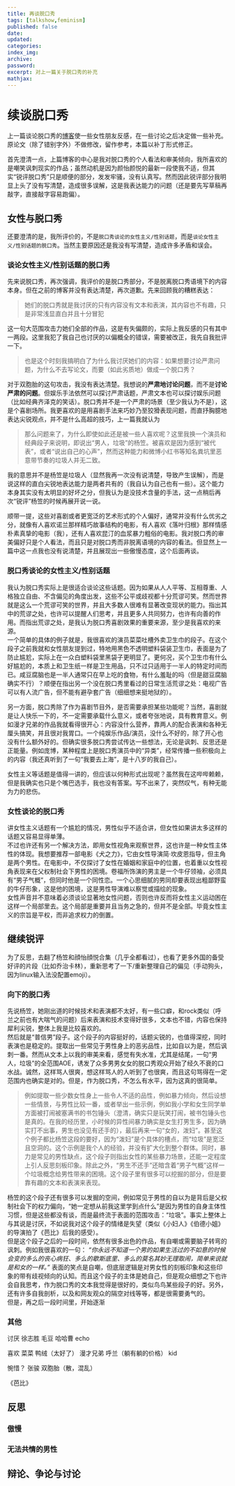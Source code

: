 ```yaml
---
title: 再谈脱口秀
tags: [talkshow,feminism]
published: false
date: 
updated:
categories:
index_img:
archive:
password:
excerpt: 对上一篇关于脱口秀的补充
mathjax:
---
```

# 续谈脱口秀
上一篇谈论脱口秀的[博客](/hexo/essays/talkshow)使一些女性朋友反感，在一些讨论之后决定做一些补充。原论文（除了错别字外）不做修改，留作参考，本篇以补丁形式修正。

首先澄清一点，上篇博客的中心是我对脱口秀的个人看法和审美倾向，我所喜欢的是嘲笑讽刺现实的作品；虽然动机是因为颜怡颜悦的最新一段使我不适，但其实“锐评脱口秀”只是顺便的部分，发发牢骚，没有认真写。然而因此锐评部分我明显上头了没有写清楚，造成很多误解，这是我表达能力的问题（还是要先写草稿再敲字，直接敲字容易跑偏）。

## 女性与脱口秀
还要澄清的是，我所评价的，不是`脱口秀谈论的女性主义/性别话题`，而是`谈论女性主义/性别话题的脱口秀`。当然主要原因还是我没有写清楚，造成许多矛盾和误会。

### 谈论女性主义/性别话题的脱口秀 
先来说脱口秀，再次强调，我评价的是脱口秀部分，不是脱离脱口秀语境下的内容本身。但在之前的博客并没有表达清楚，再次道歉。先来回顾我的糟糕表达：
> 她们的脱口秀就是我讨厌的只有内容没有文本和表演，其内容也不有趣，只是非常浅显直白并且十分冒犯

这一句大范围攻击力她们全部的作品，这是有失偏颇的，实际上我反感的只有其中一两段。这里我犯了我自己也讨厌的以偏概全的错误，需要被改正，我先自我批评一下。

> 也是这个时刻我搞明白了为什么我讨厌她们的内容：如果想要讨论严肃问题，为什么不去写论文，而要（如此劣质地）做成一个脱口秀？

对于双胞胎的这句攻击，我没有表达清楚。我想说的**严肃地讨论问题**，而不是**讨论严肃的问题**。但娱乐手法依然可以探讨严肃话题，严肃文本也可以探讨娱乐问题（比如经典齐泽克的笑话）。脱口秀并不是一个严肃的场景（至少我认为不是），这是个喜剧场所。我更喜欢的是用喜剧手法来巧妙乃至狡猾表现问题，而直抒胸臆地表达尖锐观点，并不是什么高超的技巧，上一篇我就认为
> 那么问题来了，为什么即使如此还是被一些人喜欢呢？这里我换一个演员和经典段子来说明，即说出“男人，垃圾”的杨笠。被喜欢是因为感到“被代表”，或者“说出自己的心声”，然而这种能力和微博小红书等知名粪坑里恶意带节奏的垃圾人并无二致。

我的意思并不是杨笠是垃圾人（显然我再一次没有说清楚，导致产生误解），而是说这样的直白尖锐地表达能力是两者共有的（我自认为自己也有一些）。这个能力本身其实没有太明显的好坏之分，但我认为是没技术含量的手法，这一点稍后再次“锐评”杨笠的时候再展开说一说。

顺带一提，这些对喜剧或者更宽泛的艺术形式的个人偏好，通常并没有什么优劣之分，就像有人喜欢诺兰那样精巧故事结构的电影，有人喜欢《落叶归根》那样情感朴素真挚的电影（我），还有人喜欢昆汀的血浆暴力粗俗的电影。我对脱口秀的审美偏好只是个人看法，而且只是对脱口秀而非脱离语境的内容的看法。但显然上一篇中这一点我也没有说清楚，并且展现出一些傲慢态度，这个后面再谈。

###  脱口秀谈论的女性主义/性别话题
我认为脱口秀实际上是很适合谈论这些话题。因为如果从人人平等、互相尊重、人格独立自由、不含偏见的角度出发，这些不公平或歧视都十分荒谬可笑。然而世界就是这么一个荒谬可笑的世界，并且大多数人很难有显著改变现状的能力。指出其中的荒谬之处，也许可以提醒人们思考，并且更多人共同努力，也许有向善的作用。而指出荒谬之处，是我认为脱口秀喜剧效果的重要来源，至少是我喜欢的来源。  
一个简单的具体的例子就是，我很喜欢的演员菜菜吐槽外卖卫生巾的段子。在这个段子之前我就和女性朋友提到过，特地用黑色不透明塑料袋装卫生巾，表面是为了防止尴尬，实际上在一众白塑料袋里黑袋子更明显了。更何况，买个卫生巾有什么好尴尬的，本质上和卫生纸一样是卫生用品，只不过只适用于一半人的特定时间而已。咸豆腐脑也是一半人通常只在早上吃的食物，有什么羞耻的吗（但是甜豆腐脑确实不行）？顺便在指出另一个没在脱口秀里看过的日常生活荒谬之处：电视广告可以有人流广告，但不能有避孕套广告（细细想来挺地狱的）。

另一方面，脱口秀除了作为喜剧节目外，是否需要承担某些功能呢？当然，喜剧就是让人快乐一下的，不一定需要承载什么意义，或者夸张地说，具有教育意义。例如漫才兄弟的作品我就看得很开心：内容没什么营养，靠两人的配合表演和各种无厘头搞笑，并且很对我胃口。一个纯娱乐作品/演员，没什么不好的，除了开心也没有什么额外好的。但确实很多脱口秀尝试传达一些想法，无论是讽刺、反思还是正能量。例如庞博，某种程度上是脱口秀演员中的“异类”，经常传播一些积极向上的内容（我还真听到了一句“我要去上海”，是十八岁的我自己）。  

女性主义等话题是值得一讲的，但应该以何种形式出现呢？虽然我在这哔哔赖赖，但是我确实也只是个嘴巴选手，我也没有答案。写不出来了，突然叹气，有种无能为力的悲伤。  


### 女性谈论的脱口秀
讲女性主义话题有一个尴尬的情况，男性似乎不适合讲，但女性如果讲太多这样的话题又容易显得单薄。  
不过也许还有另一个解决方法，即用女性视角来观察世界，这也许是一种女性主体性的体现。我想要推荐一部电影《犬之力》，它由女性导演简·坎皮恩指导，但主角是两个男性。在电影中，不仅探讨了女性在婚姻和家庭中的位置，也着重以女性视角表现来在父权制社会下男性的困境。卷福所饰演的男主是一个牛仔领袖，必须具有“男子气概”，但同时他是一个同性恋。一个心思细腻的男同却要表现出粗鄙野蛮的牛仔形象，这是他的困境，这是男性导演难以察觉或描绘的现象。  
女性声音并不意味着必须谈论显著地女性问题，否则也许反而将女性主义运动困在这样一个局部里去。这个局部是重要并且当务之急的，但并不是全部。毕竟女性主义的宗旨是平权，而非追求权力的倒置。

## 继续锐评
为了反思，去翻了杨笠和顔怡顔悦合集（几乎全都看过），也看了更多外国的备受好评的片段（比如乔治卡林），重新思考了一下/重新整理自己的偏见（手动狗头，因为linux输入法没配置emoji）。

### 向下的脱口秀
先说杨笠，她刚出道的时候技术和表演都不太好，有一些口癖，和rock类似（呼兰之前也有大喘气的问题）后来表演和技术变得好很多，文本也不错，内容也保持犀利尖锐，整体上我是比较喜欢的。  
然后就是“普信男”段子。这个段子的内容挺好的，话题尖锐的，也值得深挖，同时表演也是稳定的。提取出一些常见于男性身上的恶劣品性，比如自以为是，然后讽刺一番。然而从文本上以我的审美来看，感觉有失水准，尤其是结尾，一句“男人，垃圾”的全范围AOE，诱发了众多男男女女的脱口秀观众开始了经久不衰的口水战。诚然，这样骂人很爽，想这样骂人的人听到了也很爽，而且这句骂得在一定范围内也确实是对的。但是，作为脱口秀，不怎么有水平，因为这真的很简单。

> 例如提取一些少数女性身上一些令人不适的品性，例如暴力倾向，然后设想一些情景，与男性比较一番，或者举出一些示例，例如我小学和女生同学单方面被打闹被塞满书的书包锤头（澄清，确实只是玩笑打闹，被书包锤头也是真的。在我的经历里，小时候的异性间暴力确实是女生打男生多，因为确实打不出事，男生也没见有还手的），最后再来一句“女的，泼妇”。甚至这个例子都比杨笠这段的要好，因为“泼妇”是个具体的槽点，而“垃圾”是宽泛且空洞的。这个示例是我个人的经验，并没有扩大化到整个群体。同时，暴力是常见的男性缺点，这个段子则指出女性的某些暴力场景，还能一定程度上引人反思刻板印象。除此之外，“男生不还手”还暗含着“男子气概”这样一个垃圾概念给男性带来的困境。这个段子里有很多可以挖掘的部分，但是要靠有趣的文本和表演来表现。

杨笠的这个段子还有很多可以发掘的空间，例如常见于男性的自以为是背后是父权制社会下的权力偏向，“她一定想从前我这里学到点什么”是因为男性的自身主体性习惯，但是这些都没有谈，而是最终流于表面的范围攻击：“垃圾”。事实上整体上与其说是讨厌，不如说我对这个段子的情绪是失望（类似《小妇人》《伯德小姐》的导演拍了《芭比》后我的感受）。  
但是这个段子之后的一段时间，依然有很多出色的作品，有自嘲或需要脑子转弯的讽刺。例如我很喜欢的一句： *“你永远不知道一个男的如果生活过的不如意的时候会变的多么的丧心病狂、多么的歇斯底里、多么的莫名其妙无理取闹，简单来说就是和女的一样。”* 表面的笑点是自嘲，但底层逻辑是对男女性的刻板印象和这些印象的带有歧视倾向的认知。而且这个段子的主体是她自己，但是观众细想之下也许会自我思考，作为脱口秀的文本我觉得是很好的，类似鸟鸟某些段子的好。另外，还有许多自我剖析，以及和网友观众的隔空对线等等，都是很需要勇气的。  
但是，再之后一段时间里，开始逐渐

### 其他
讨厌 徐志胜 毛豆 哈哈曹 echo

喜欢 菜菜 鸭绒（太好了） 漫才兄弟 呼兰（躺有躺的价格） kid

惋惜？ 张骏 双胞胎（散，混乱）

《芭比》

## 反思

### 傲慢

### 无法共情的男性

## 辩论、争论与讨论

